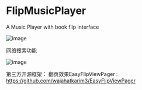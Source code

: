 # FlipMusicPlayer
A Music Player with book flip interface

![image](https://i.ibb.co/7knCjdL/ezgif-com-resize.gif)

网络搜索功能

![image](https://i.ibb.co/9qhDWYc/ezgif-com-video-to-gif.gif)


第三方开源框架：
翻页效果EasyFlipViewPager : https://github.com/wajahatkarim3/EasyFlipViewPager

